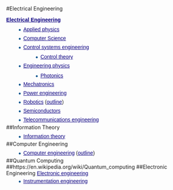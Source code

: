 #Electrical Engineering
<p style="margin-top: 0.5em; margin-bottom: 0.5em; color: rgb(37, 37, 37); font-family: sans-serif; line-height: inherit;"><b><a href="https://en.wikipedia.org/wiki/Electrical_Engineering" title="Electrical Engineering" class="mw-redirect" target="_blank" style="color: rgb(11, 0, 128); text-decoration: underline; outline: 0px; background: none;">Electrical Engineering</a></b></p><ul style="margin-top: 0.3em; margin-bottom: 0px; margin-left: 1.6em; color: rgb(37, 37, 37); font-family: sans-serif; line-height: 22.4px; list-style-image: url(&quot;data:image/svg+xml,%3C%3Fxml%20version%3D%221.0%22%20encoding%3D%22UTF-8%22%3F%3E%0A%3Csvg%20xmlns%3D%22http%3A%2F%2Fwww.w3.org%2F2000%2Fsvg%22%20version%3D%221.1%22%20width%3D%225%22%20height%3D%2213%22%3E%0A%3Ccircle%20cx%3D%222.5%22%20cy%3D%229.5%22%20r%3D%222.5%22%20fill%3D%22%2300528c%22%2F%3E%0A%3C%2Fsvg%3E%0A&quot;);"><li style="margin-bottom: 0.1em;"><a href="https://en.wikipedia.org/wiki/Applied_physics" title="Applied physics" target="_blank" style="color: rgb(11, 0, 128); background: none;">Applied physics</a></li><li style="margin-bottom: 0.1em;"><a href="https://en.wikipedia.org/wiki/Computer_Science" title="Computer Science" class="mw-redirect" target="_blank" style="color: rgb(11, 0, 128); background: none;">Computer Science</a><br></li><li style="margin-bottom: 0.1em;"><a href="https://en.wikipedia.org/wiki/Control_engineering" title="Control engineering" target="_blank" style="color: rgb(11, 0, 128); background: none;">Control systems engineering</a><ul style="margin-top: 0.3em; margin-left: 1.6em; list-style-type: disc; list-style-image: url(&quot;data:image/svg+xml,%3C%3Fxml%20version%3D%221.0%22%20encoding%3D%22UTF-8%22%3F%3E%0A%3Csvg%20xmlns%3D%22http%3A%2F%2Fwww.w3.org%2F2000%2Fsvg%22%20version%3D%221.1%22%20width%3D%225%22%20height%3D%2213%22%3E%0A%3Ccircle%20cx%3D%222.5%22%20cy%3D%229.5%22%20r%3D%222.5%22%20fill%3D%22%2300528c%22%2F%3E%0A%3C%2Fsvg%3E%0A&quot;);"><li style="margin-bottom: 0.1em;"><a href="https://en.wikipedia.org/wiki/Control_theory" title="Control theory" target="_blank" style="color: rgb(11, 0, 128); background: none;">Control theory</a></li></ul></li><li style="margin-bottom: 0.1em;"><a href="https://en.wikipedia.org/wiki/Engineering_physics" title="Engineering physics" target="_blank" style="color: rgb(11, 0, 128); background: none;">Engineering physics</a><ul style="margin-top: 0.3em; margin-left: 1.6em; list-style-type: disc; list-style-image: url(&quot;data:image/svg+xml,%3C%3Fxml%20version%3D%221.0%22%20encoding%3D%22UTF-8%22%3F%3E%0A%3Csvg%20xmlns%3D%22http%3A%2F%2Fwww.w3.org%2F2000%2Fsvg%22%20version%3D%221.1%22%20width%3D%225%22%20height%3D%2213%22%3E%0A%3Ccircle%20cx%3D%222.5%22%20cy%3D%229.5%22%20r%3D%222.5%22%20fill%3D%22%2300528c%22%2F%3E%0A%3C%2Fsvg%3E%0A&quot;);"><li style="margin-bottom: 0.1em;"><a href="https://en.wikipedia.org/wiki/Photonics" title="Photonics" target="_blank" style="color: rgb(11, 0, 128); background: none;">Photonics</a></li></ul></li><li style="margin-bottom: 0.1em;"><a href="https://en.wikipedia.org/wiki/Mechatronics" title="Mechatronics" target="_blank" style="color: rgb(11, 0, 128); background: none;">Mechatronics</a><br></li><li style="margin-bottom: 0.1em;"><a href="https://en.wikipedia.org/wiki/Power_engineering" title="Power engineering" target="_blank" style="color: rgb(11, 0, 128); background: none;">Power engineering</a></li><li style="margin-bottom: 0.1em;"><a href="https://en.wikipedia.org/wiki/Robotics" title="Robotics" target="_blank" style="color: rgb(11, 0, 128); background: none;">Robotics</a>&nbsp;(<a href="https://en.wikipedia.org/wiki/Outline_of_robotics" title="Outline of robotics" target="_blank" style="color: rgb(11, 0, 128); background: none;">outline</a>)</li><li style="margin-bottom: 0.1em;"><a href="https://en.wikipedia.org/wiki/Semiconductors" title="Semiconductors" class="mw-redirect" target="_blank" style="color: rgb(11, 0, 128); background: none;">Semiconductors</a></li><li style="margin-bottom: 0.1em;"><a href="https://en.wikipedia.org/wiki/Telecommunications_engineering" title="Telecommunications engineering" target="_blank" style="color: rgb(11, 0, 128); background: none;">Telecommunications engineering</a></li></ul>
##Information Theory
<ul style="margin-top: 0.3em; margin-bottom: 0px; margin-left: 1.6em; color: rgb(37, 37, 37); font-family: sans-serif; line-height: 22.4px; list-style-image: url(&quot;data:image/svg+xml,%3C%3Fxml%20version%3D%221.0%22%20encoding%3D%22UTF-8%22%3F%3E%0A%3Csvg%20xmlns%3D%22http%3A%2F%2Fwww.w3.org%2F2000%2Fsvg%22%20version%3D%221.1%22%20width%3D%225%22%20height%3D%2213%22%3E%0A%3Ccircle%20cx%3D%222.5%22%20cy%3D%229.5%22%20r%3D%222.5%22%20fill%3D%22%2300528c%22%2F%3E%0A%3C%2Fsvg%3E%0A&quot;);"><li style="margin-bottom: 0.1em;"><a href="https://en.wikipedia.org/wiki/Information_theory" title="Information theory" target="_blank" style="color: rgb(11, 0, 128); background: none;">Information theory</a></li></ul>
##Computer Engineering
<ul style="margin-top: 0.3em; margin-bottom: 0px; margin-left: 1.6em; color: rgb(37, 37, 37); font-family: sans-serif; line-height: 22.4px; list-style-image: url(&quot;data:image/svg+xml,%3C%3Fxml%20version%3D%221.0%22%20encoding%3D%22UTF-8%22%3F%3E%0A%3Csvg%20xmlns%3D%22http%3A%2F%2Fwww.w3.org%2F2000%2Fsvg%22%20version%3D%221.1%22%20width%3D%225%22%20height%3D%2213%22%3E%0A%3Ccircle%20cx%3D%222.5%22%20cy%3D%229.5%22%20r%3D%222.5%22%20fill%3D%22%2300528c%22%2F%3E%0A%3C%2Fsvg%3E%0A&quot;);"><li style="margin-bottom: 0.1em;"><a href="https://en.wikipedia.org/wiki/Computer_engineering" title="Computer engineering" target="_blank" style="color: rgb(11, 0, 128); background: none;">Computer engineering</a>&nbsp;(<a href="https://en.wikipedia.org/wiki/Outline_of_computer_engineering" title="Outline of computer engineering" target="_blank" style="color: rgb(11, 0, 128); background: none;">outline</a>)</li></ul>
##Quantum Computing
##https://en.wikipedia.org/wiki/Quantum_computing
##Electronic Engineering
<a href="https://en.wikipedia.org/wiki/Electronic_engineering" title="Electronic engineering" target="_blank" style="color: rgb(11, 0, 128); font-family: sans-serif; background: none;">Electronic engineering</a><ul style="margin-top: 0.3em; margin-bottom: 0px; margin-left: 1.6em; color: rgb(37, 37, 37); font-family: sans-serif; list-style-image: url(&quot;data:image/svg+xml,%3C%3Fxml%20version%3D%221.0%22%20encoding%3D%22UTF-8%22%3F%3E%0A%3Csvg%20xmlns%3D%22http%3A%2F%2Fwww.w3.org%2F2000%2Fsvg%22%20version%3D%221.1%22%20width%3D%225%22%20height%3D%2213%22%3E%0A%3Ccircle%20cx%3D%222.5%22%20cy%3D%229.5%22%20r%3D%222.5%22%20fill%3D%22%2300528c%22%2F%3E%0A%3C%2Fsvg%3E%0A&quot;);"><li style="margin-bottom: 0.1em;"><a href="https://en.wikipedia.org/wiki/Instrumentation_engineering" title="Instrumentation engineering" class="mw-redirect" target="_blank" style="color: rgb(11, 0, 128); background: none;">Instrumentation engineering</a></li></ul>
